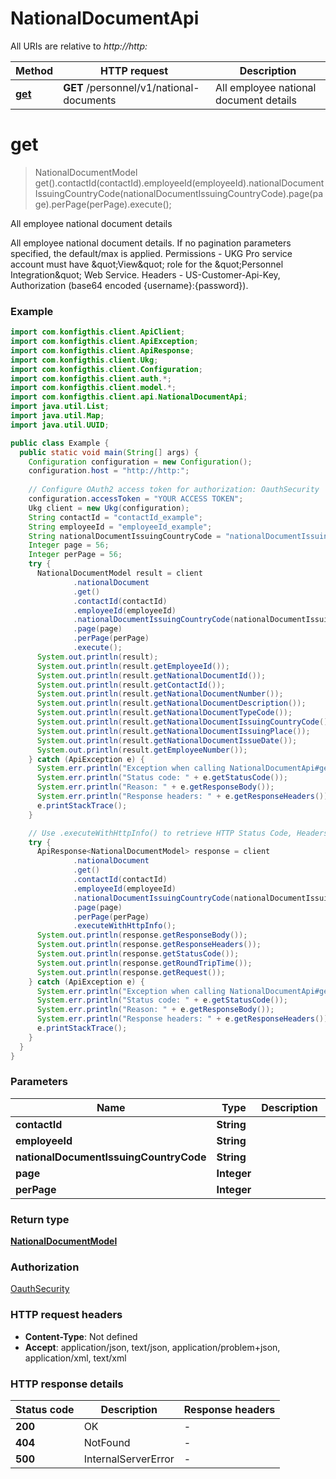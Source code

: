 # NationalDocumentApi

All URIs are relative to *http://http:*

| Method | HTTP request | Description |
|------------- | ------------- | -------------|
| [**get**](NationalDocumentApi.md#get) | **GET** /personnel/v1/national-documents | All employee national document details |


<a name="get"></a>
# **get**
> NationalDocumentModel get().contactId(contactId).employeeId(employeeId).nationalDocumentIssuingCountryCode(nationalDocumentIssuingCountryCode).page(page).perPage(perPage).execute();

All employee national document details

All employee national document details. If no pagination parameters specified, the default/max is applied. Permissions - UKG Pro service account must have \&quot;View\&quot; role for the \&quot;Personnel Integration\&quot; Web Service. Headers - US-Customer-Api-Key, Authorization (base64 encoded {username}:{password}). 

### Example
```java
import com.konfigthis.client.ApiClient;
import com.konfigthis.client.ApiException;
import com.konfigthis.client.ApiResponse;
import com.konfigthis.client.Ukg;
import com.konfigthis.client.Configuration;
import com.konfigthis.client.auth.*;
import com.konfigthis.client.model.*;
import com.konfigthis.client.api.NationalDocumentApi;
import java.util.List;
import java.util.Map;
import java.util.UUID;

public class Example {
  public static void main(String[] args) {
    Configuration configuration = new Configuration();
    configuration.host = "http://http:";
    
    // Configure OAuth2 access token for authorization: OauthSecurity
    configuration.accessToken = "YOUR ACCESS TOKEN";
    Ukg client = new Ukg(configuration);
    String contactId = "contactId_example";
    String employeeId = "employeeId_example";
    String nationalDocumentIssuingCountryCode = "nationalDocumentIssuingCountryCode_example";
    Integer page = 56;
    Integer perPage = 56;
    try {
      NationalDocumentModel result = client
              .nationalDocument
              .get()
              .contactId(contactId)
              .employeeId(employeeId)
              .nationalDocumentIssuingCountryCode(nationalDocumentIssuingCountryCode)
              .page(page)
              .perPage(perPage)
              .execute();
      System.out.println(result);
      System.out.println(result.getEmployeeId());
      System.out.println(result.getNationalDocumentId());
      System.out.println(result.getContactId());
      System.out.println(result.getNationalDocumentNumber());
      System.out.println(result.getNationalDocumentDescription());
      System.out.println(result.getNationalDocumentTypeCode());
      System.out.println(result.getNationalDocumentIssuingCountryCode());
      System.out.println(result.getNationalDocumentIssuingPlace());
      System.out.println(result.getNationalDocumentIssueDate());
      System.out.println(result.getEmployeeNumber());
    } catch (ApiException e) {
      System.err.println("Exception when calling NationalDocumentApi#get");
      System.err.println("Status code: " + e.getStatusCode());
      System.err.println("Reason: " + e.getResponseBody());
      System.err.println("Response headers: " + e.getResponseHeaders());
      e.printStackTrace();
    }

    // Use .executeWithHttpInfo() to retrieve HTTP Status Code, Headers and Request
    try {
      ApiResponse<NationalDocumentModel> response = client
              .nationalDocument
              .get()
              .contactId(contactId)
              .employeeId(employeeId)
              .nationalDocumentIssuingCountryCode(nationalDocumentIssuingCountryCode)
              .page(page)
              .perPage(perPage)
              .executeWithHttpInfo();
      System.out.println(response.getResponseBody());
      System.out.println(response.getResponseHeaders());
      System.out.println(response.getStatusCode());
      System.out.println(response.getRoundTripTime());
      System.out.println(response.getRequest());
    } catch (ApiException e) {
      System.err.println("Exception when calling NationalDocumentApi#get");
      System.err.println("Status code: " + e.getStatusCode());
      System.err.println("Reason: " + e.getResponseBody());
      System.err.println("Response headers: " + e.getResponseHeaders());
      e.printStackTrace();
    }
  }
}

```

### Parameters

| Name | Type | Description  | Notes |
|------------- | ------------- | ------------- | -------------|
| **contactId** | **String**|  | [optional] |
| **employeeId** | **String**|  | [optional] |
| **nationalDocumentIssuingCountryCode** | **String**|  | [optional] |
| **page** | **Integer**|  | [optional] |
| **perPage** | **Integer**|  | [optional] |

### Return type

[**NationalDocumentModel**](NationalDocumentModel.md)

### Authorization

[OauthSecurity](../README.md#OauthSecurity)

### HTTP request headers

 - **Content-Type**: Not defined
 - **Accept**: application/json, text/json, application/problem+json, application/xml, text/xml

### HTTP response details
| Status code | Description | Response headers |
|-------------|-------------|------------------|
| **200** | OK |  -  |
| **404** | NotFound |  -  |
| **500** | InternalServerError |  -  |

